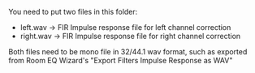 You need to put two files in this folder:

* left.wav -> FIR Impulse response file for left channel correction
* right.wav -> FIR Impulse response file for right channel correction

Both files need to be mono file in 32/44.1 wav format, such as exported from
Room EQ Wizard's "Export Filters Impulse Response as WAV"

